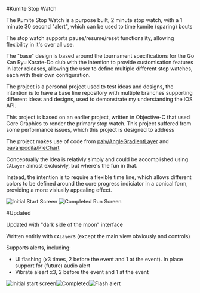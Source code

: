 #Kumite Stop Watch

The Kumite Stop Watch is a purpose built, 2 minute stop watch, with a 1 minute 30 second "alert", which can be used to time kumite (sparing) bouts

The stop watch supports pause/resume/reset functionality, allowing flexibility in it's over all use.

The "base" design is based around the tournament specifications for the Go Kan Ryu Karate-Do club with the intention to provide customisation features in later releases, allowing the user to define multiple different stop watches, each with their own configuration.

The project is a personal project used to test ideas and designs, the intention is to have a base line repository with multiple branches supporting different ideas and designs, used to demonstrate my understanding the iOS API.

This project is based on an earlier project, written in Objective-C that used Core Graphics to render the primary stop watch. This project suffered from some performance issues, which this project is designed to address

The project makes use of code from [paiv/AngleGradientLayer](https://github.com/paiv/AngleGradientLayer) and [pavanpodila/PieChart](https://github.com/pavanpodila/PieChart/blob/master/PieChart/PieSliceLayer.m)

Conceptually the idea is relativly simply and could be accomplished using `CALayer` almost exclusivly, but where's the fun in that.

Instead, the intention is to require a flexible time line, which allows different colors to be defined around the core progress indiciator in a conical form, providing a more visiually appealing effect.

![Initial Start Screen](https://cloud.githubusercontent.com/assets/10276932/13943958/4f097bae-f055-11e5-82f6-38fb52de91a1.png) ![Completed Run Screen](https://cloud.githubusercontent.com/assets/10276932/13943962/5380480c-f055-11e5-9330-d5ead5352387.png)

#Updated

Updated with "dark side of the moon" interface

Written entirly with `CALayer`s (except the main view obviously and controls)

Supports alerts, including:

- UI flashing (x3 times, 2 before the event and 1 at the event). In place support for (future) audio alert
- Vibrate aleart x3, 2 before the event and 1 at the event

![Initial start screen](https://cloud.githubusercontent.com/assets/10276932/14239158/46dba7c8-fa7c-11e5-8b89-46d6628201d2.png)![Completed](https://cloud.githubusercontent.com/assets/10276932/14239160/4c8d79da-fa7c-11e5-95da-dd578ee84ee9.png)![Flash alert](https://cloud.githubusercontent.com/assets/10276932/14239161/5047e696-fa7c-11e5-84f3-bf5db4e992cd.png)